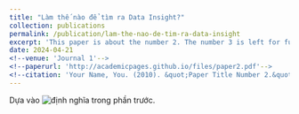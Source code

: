 ```yaml
---
title: "Làm thế nào để tìm ra Data Insight?"
collection: publications
permalink: /publication/lam-the-nao-de-tim-ra-data-insight
excerpt: 'This paper is about the number 2. The number 3 is left for future work.'
date: 2024-04-21
<!--venue: 'Journal 1'-->
<!--paperurl: 'http://academicpages.github.io/files/paper2.pdf'-->
<!--citation: 'Your Name, You. (2010). &quot;Paper Title Number 2.&quot; <i>Journal 1</i>. 1(2).'-->
---
```


Dựa vào ![định nghĩa](https://bruno-phan.github.io/publication/co-the-ban-chua-biet-dieu-nay-ve-data-insight) trong phần trước.

